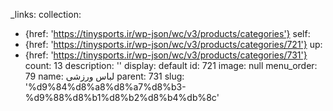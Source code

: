 _links:
  collection:
  - {href: 'https://tinysports.ir/wp-json/wc/v3/products/categories'}
  self:
  - {href: 'https://tinysports.ir/wp-json/wc/v3/products/categories/721'}
  up:
  - {href: 'https://tinysports.ir/wp-json/wc/v3/products/categories/731'}
count: 13
description: ''
display: default
id: 721
image: null
menu_order: 79
name: لباس ورزشی
parent: 731
slug: '%d9%84%d8%a8%d8%a7%d8%b3-%d9%88%d8%b1%d8%b2%d8%b4%db%8c'
